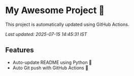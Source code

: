# My Awesome Project 🚀

This project is automatically updated using GitHub Actions.

_Last updated: 2025-07-15 14:45:31 IST_

## Features
- Auto-update README using Python 🐍
- Auto Git push with GitHub Actions 🤖
